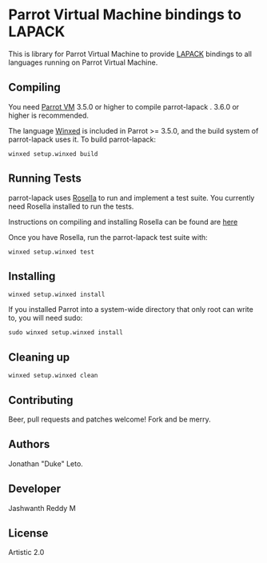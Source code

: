 # Parrot Virtual Machine bindings to LAPACK

This is library for Parrot Virtual Machine to provide [LAPACK](http://www.netlib.org/lapack/) bindings to all
languages running on Parrot Virtual Machine.

## Compiling

You need [Parrot VM](http://parrot.org) 3.5.0 or higher to compile parrot-lapack . 3.6.0
or higher is recommended.

The language [Winxed](http://winxed.org) is included in Parrot >= 3.5.0, and the build system of parrot-lapack
uses it. To build parrot-lapack:

    winxed setup.winxed build

## Running Tests

parrot-lapack uses [Rosella](http://whiteknight.github.com/Rosella/) to run
and implement a test suite. You currently need Rosella installed to run the
tests.

Instructions on compiling and installing Rosella can be found are [here](https://github.com/Whiteknight/Rosella/blob/master/README.md)

Once you have Rosella, run the parrot-lapack test suite with:

    winxed setup.winxed test

## Installing

    winxed setup.winxed install

If you installed Parrot into a system-wide directory that only root can write to, you
will need sudo:

    sudo winxed setup.winxed install

## Cleaning up

    winxed setup.winxed clean

## Contributing

Beer, pull requests and patches welcome! Fork and be merry.

## Authors

Jonathan "Duke" Leto.

## Developer

Jashwanth Reddy M

## License

Artistic 2.0
